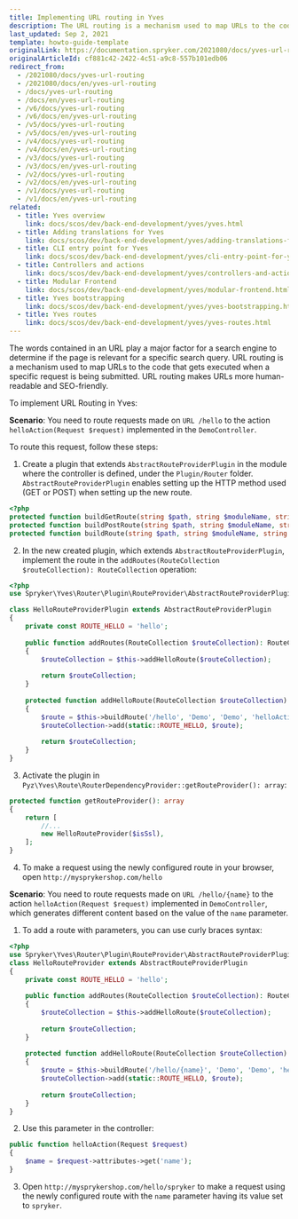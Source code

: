 ```yaml
---
title: Implementing URL routing in Yves
description: The URL routing is a mechanism used to map URLs to the code that gets executed when a specific request is being submitted. URL routing makes URLs more human-readable and SEO friendly.
last_updated: Sep 2, 2021
template: howto-guide-template
originalLink: https://documentation.spryker.com/2021080/docs/yves-url-routing
originalArticleId: cf881c42-2422-4c51-a9c8-557b101edb06
redirect_from:
  - /2021080/docs/yves-url-routing
  - /2021080/docs/en/yves-url-routing
  - /docs/yves-url-routing
  - /docs/en/yves-url-routing
  - /v6/docs/yves-url-routing
  - /v6/docs/en/yves-url-routing
  - /v5/docs/yves-url-routing
  - /v5/docs/en/yves-url-routing
  - /v4/docs/yves-url-routing
  - /v4/docs/en/yves-url-routing
  - /v3/docs/yves-url-routing
  - /v3/docs/en/yves-url-routing
  - /v2/docs/yves-url-routing
  - /v2/docs/en/yves-url-routing
  - /v1/docs/yves-url-routing
  - /v1/docs/en/yves-url-routing
related:
  - title: Yves overview
    link: docs/scos/dev/back-end-development/yves/yves.html
  - title: Adding translations for Yves
    link: docs/scos/dev/back-end-development/yves/adding-translations-for-yves.html
  - title: CLI entry point for Yves
    link: docs/scos/dev/back-end-development/yves/cli-entry-point-for-yves.html
  - title: Controllers and actions
    link: docs/scos/dev/back-end-development/yves/controllers-and-actions.html
  - title: Modular Frontend
    link: docs/scos/dev/back-end-development/yves/modular-frontend.html
  - title: Yves bootstrapping
    link: docs/scos/dev/back-end-development/yves/yves-bootstrapping.html
  - title: Yves routes
    link: docs/scos/dev/back-end-development/yves/yves-routes.html
---
```


The words contained in an URL play a major factor for a search engine to determine if the page is relevant for a specific search query. URL routing is a mechanism used to map URLs to the code that gets executed when a specific request is being submitted. URL routing makes URLs more human-readable and SEO-friendly.

To implement URL Routing in Yves:

**Scenario**: You need to route requests made on `URL /hello` to the action `helloAction(Request $request)` implemented in the `DemoController`.

To route this request, follow these steps:

1. Create a plugin that extends `AbstractRouteProviderPlugin` in the module where the controller is defined, under the `Plugin/Router` folder. `AbstractRouteProviderPlugin` enables setting up the HTTP method used (GET or POST) when setting up the new route. 

```php
<?php
protected function buildGetRoute(string $path, string $moduleName, string $controllerName, string $actionName = 'indexAction'): Route
protected function buildPostRoute(string $path, string $moduleName, string $controllerName, string $actionName = 'indexAction'): Route
protected function buildRoute(string $path, string $moduleName, string $controllerName, string $actionName = 'indexAction'): Route
```

2. In the new created plugin, which extends `AbstractRouteProviderPlugin`, implement the route in the `addRoutes(RouteCollection $routeCollection): RouteCollection` operation:

```php
<?php
use Spryker\Yves\Router\Plugin\RouteProvider\AbstractRouteProviderPlugin;

class HelloRouteProviderPlugin extends AbstractRouteProviderPlugin
{
    private const ROUTE_HELLO = 'hello';
    
    public function addRoutes(RouteCollection $routeCollection): RouteCollection
    {
        $routeCollection = $this->addHelloRoute($routeCollection);
        
        return $routeCollection;
    }
    
    protected function addHelloRoute(RouteCollection $routeCollection): RouteCollection
    {
        $route = $this->buildRoute('/hello', 'Demo', 'Demo', 'helloAction');
        $routeCollection->add(static::ROUTE_HELLO, $route);
    
        return $routeCollection;
    }
}
```

3. Activate the plugin in `Pyz\Yves\Route\RouterDependencyProvider::getRouteProvider(): array`:

```php
protected function getRouteProvider(): array
{
    return [
        //...
        new HelloRouteProvider($isSsl),
    ];
}
```

4. To make a request using the newly configured route in your browser, open `http://mysprykershop.com/hello` 

**Scenario**: You need to route requests made on `URL /hello/{name}` to the action `helloAction(Request $request)` implemented in `DemoController`, which generates different content based on the value of the `name` parameter.

1. To add a route with parameters, you can use curly braces syntax:

```php
<?php
use Spryker\Yves\Router\Plugin\RouteProvider\AbstractRouteProviderPlugin;
class HelloRouteProvider extends AbstractRouteProviderPlugin
{
    private const ROUTE_HELLO = 'hello';
    
    public function addRoutes(RouteCollection $routeCollection): RouteCollection
    {
        $routeCollection = $this->addHelloRoute($routeCollection);
        
        return $routeCollection;
    }
    
    protected function addHelloRoute(RouteCollection $routeCollection): RouteCollection
    {
        $route = $this->buildRoute('/hello/{name}', 'Demo', 'Demo', 'helloAction');
        $routeCollection->add(static::ROUTE_HELLO, $route);
    
        return $routeCollection;
    }
}
```

2. Use this parameter in the controller:

```php
public function helloAction(Request $request)
{
    $name = $request->attributes->get('name');
}
```

3. Open `http://mysprykershop.com/hello/spryker` to make a request using the newly configured route with the `name` parameter having its value set to `spryker`.
